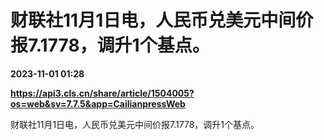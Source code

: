 # 财联社11月1日电，人民币兑美元中间价报7.1778，调升1个基点。

**2023-11-01 01:28**

**https://api3.cls.cn/share/article/1504005?os=web&sv=7.7.5&app=CailianpressWeb**

财联社11月1日电，人民币兑美元中间价报7.1778，调升1个基点。
